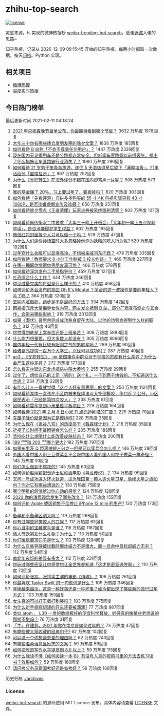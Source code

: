 # zhihu-top-search

[![license](https://img.shields.io/github/license/Arrackisarookie/zhihu-top-search)](https://github.com/Arrackisarookie/zhihu-top-search/blob/master/LICENSE)

灵感来源，ts 实现的微博热搜榜 [weibo-trending-hot-search](https://github.com/justjavac/weibo-trending-hot-search)，感谢[迷渡](https://github.com/justjavac)大佬的思路~

知乎热榜，记录从 2020-12-09 09:15:45 开始的知乎热榜。每两小时抓取一次数据，按天[归档](./archives)。Python 实现。

## 相关项目
+ [微博热搜](https://github.com/Arrackisarookie/weibo-hot-search)
+ [百度实时热搜](https://github.com/Arrackisarookie/baidu-hot-search)

## 今日热门榜单

<!-- Rank Begin -->

最后更新时间 2021-02-11 04:18:24

1. [2021 年央视春晚节目单公布，你最期待看到哪个节目？](https://www.zhihu.com/question/443834090) 3632 万热度 1978回复
1. [大年三十你有哪些适合发朋友圈的除夕文案？](https://www.zhihu.com/question/441614349) 1838 万热度 185回复
1. [如何看待 B 站称「不会不尊重任何用户」？](https://www.zhihu.com/question/443805591) 1447 万热度 2326回复
1. [现在国内无论乘列车还是公路都非常安全。但听闻车匪路霸以前很嚣张。都出了什么措施让车匪路霸行业消失了？](https://www.zhihu.com/question/443093018) 1080 万热度 290回复
1. [如何看待 21 岁男子来青岛旅游，连住 5 天酒店退房后留下「满屋垃圾」，打电话给他「直接挂断」？](https://www.zhihu.com/question/443561884) 997 万热度 252回复
1. [为什么《无职转生》在海外评分不错在国内却骂声一片呢？](https://www.zhihu.com/question/443688460) 908 万热度 573回复
1. [我的基金赚了 20%，马上要过年了，要卖掉吗？](https://www.zhihu.com/question/443001887) 820 万热度 303回复
1. [如何看待「先看评测」自拼多多购买的 55 寸 4K 电视实际只有 43 寸 1080P，是否涉嫌虚假宣传及造假？](https://www.zhihu.com/question/443322264) 656 万热度 251回复
1. [如何看待除夕零点《王者荣耀》玩家点券被系统强制清零？](https://www.zhihu.com/question/443877882) 603 万热度 127回复
1. [如何看待网传衡水二中要求「大年三十晚上开班会」「大年初一早上五点视频早读」，是否涉嫌侵犯学生权益？](https://www.zhihu.com/question/443604637) 602 万热度 195回复
1. [微信红包封面每个人只可以做一个吗 ？](https://www.zhihu.com/question/443343679) 529 万热度 47回复
1. [为什么人们评价孙悟空时大多忽略掉他作为妖精的吃人行为呢?](https://www.zhihu.com/question/367217456) 529 万热度 192回复
1. [过年穿什么衣服可以显得高冷，不想被亲戚问东问西？](https://www.zhihu.com/question/439911733) 478 万热度 335回复
1. [如何看待「教师要求 8 小时工作制被 3 校长约谈」？](https://www.zhihu.com/question/443568814) 469 万热度 227回复
1. [在哪一瞬间你觉得你男朋友真可怜？](https://www.zhihu.com/question/305930391) 466 万热度 578回复
1. [如何看待深圳发布二手房指导价？](https://www.zhihu.com/question/443563883) 459 万热度 127回复
1. [社恐适合什么工作？](https://www.zhihu.com/question/329594536) 444 万热度 246回复
1. [你见过最完美的户型是什么样子的？](https://www.zhihu.com/question/351134471) 410 万热度 406回复
1. [如何评价茅台发布的歌曲 Oh It's Moutai ？茅台的这一波操作是要向年轻人下手了吗？](https://www.zhihu.com/question/443567514) 364 万热度 320回复
1. [去除内脏脂肪，跑步是不是最好的方法？](https://www.zhihu.com/question/427095682) 334 万热度 142回复
1. [因被指充斥大量侮辱女性内容，网友发文抵制 B 站，部分厂商宣布终止与其合作，会带来哪些影响？](https://www.zhihu.com/question/443636946) 319 万热度 2012回复
1. [如果《潜伏》最后余则成成功脱身留在大陆，以他的功劳会得到什么样的职务？](https://www.zhihu.com/question/349315602) 312 万热度 46回复
1. [你觉得到底是上学辛苦还是上班辛苦？](https://www.zhihu.com/question/420676486) 306 万热度 5983回复
1. [什么能力很重要，但大多数人却没有？](https://www.zhihu.com/question/305507128) 305 万热度 8066回复
1. [国内年轻一代有比较有阳刚之气的男明星吗？](https://www.zhihu.com/question/436821458) 289 万热度 90回复
1. [给诸葛亮提供一百万个大学生，北伐可以成功吗？](https://www.zhihu.com/question/443277138) 287 万热度 40回复
1. [ao3 、《无职转生》、 jm 帝国事件中群众对于举报的态度有什么差异？为什么会产生这种差异？](https://www.zhihu.com/question/443595201) 272 万热度 177回复
1. [怎么看吉林延边东北虎捕杀护院大黄狗？](https://www.zhihu.com/question/443427069) 255 万热度 29回复
1. [过年了，想给自己的上司（男的）送个礼，一千到两千块钱的，不知道送什么合适？](https://www.zhihu.com/question/442446433) 254 万热度 22回复
1. [有什么让人一看就觉得「这个人好有意思啊」的文案？](https://www.zhihu.com/question/376417418) 250 万热度 1124回复
1. [如何看待湖南一女孩在小区内被未拴绳法斗犬扑倒撕咬，伤口近 2 公分，小区居民表示「已经是第四次咬人」？](https://www.zhihu.com/question/443575853) 238 万热度 81回复
1. [如何看待雷军提到小米重启平板项目？](https://www.zhihu.com/question/443334233) 229 万热度 164回复
1. [如何看待 2021 年 2 月 8 日小米 11 点亮迪拜塔的广告？](https://www.zhihu.com/question/443546198) 229 万热度 70回复
1. [车厘子降价就是因为它是樱桃吗?](https://www.zhihu.com/question/439210237) 228 万热度 35回复
1. [为什么现在《鬼谷八荒》的热度高于《戴森球计划》？](https://www.zhihu.com/question/443722190) 218 万热度 35回复
1. [近视了长时间不戴眼镜会怎么样？](https://www.zhihu.com/question/430197372) 205 万热度 186回复
1. [坚持吃什么或喝什么能改善皮肤状态？](https://www.zhihu.com/question/284643508) 191 万热度 200回复
1. [199 ²⁰⁰和 200 ¹⁹⁹哪个更大?](https://www.zhihu.com/question/380167560) 182 万热度 797回复
1. [如果布里茨 Q 距离缩短三分之一但是可以穿兵会怎么样？](https://www.zhihu.com/question/419190310) 146 万热度 28回复
1. [外国人看中国人用土豆做菜会不会跟中国人看外国人用饺子做菜一样奇怪？](https://www.zhihu.com/question/442470189) 145 万热度 93回复
1. [你们怎么做到不熬夜的?](https://www.zhihu.com/question/440060172) 145 万热度 63回复
1. [如何评价赵丽颖配音迪士尼动画电影《寻龙传说》？](https://www.zhihu.com/question/443417382) 134 万热度 99回复
1. [天问一号成功进入环火轨道，成为我国第一颗人造火星卫星，后续火星之旅如何？你对它有哪些想说的？](https://www.zhihu.com/question/443835163) 130 万热度 75回复
1. [哪个明星的颜值给过你心动的感觉？](https://www.zhihu.com/question/442507025) 124 万热度 126回复
1. [2020 你的消费观念发生了哪些改变？](https://www.zhihu.com/question/442792889) 121 万热度 155回复
1. [如何评价 Apple 或因销售不佳停止 iPhone 12 mini 的生产?](https://www.zhihu.com/question/443386131) 120 万热度 173回复
1. [备孕和不备孕区别大吗？](https://www.zhihu.com/question/438113905) 119 万热度 298回复
1. [你有过哪些好笑惊人的口误？](https://www.zhihu.com/question/62821567) 117 万热度 63回复
1. [你心目中的宝藏歌手是谁？](https://www.zhihu.com/question/438629719) 116 万热度 1167回复
1. [情人节送男友什么礼物？为什么？](https://www.zhihu.com/question/24621852) 113 万热度 50回复
1. [你们微信置顶句子是什么？](https://www.zhihu.com/question/353636992) 113 万热度 1294回复
1. [为什么有些导弹被拦截时爆炸威力不是很大，而一旦命中目标却威力无穷？](https://www.zhihu.com/question/437328178) 112 万热度 54回复
1. [南北年夜饭的差异有多大？](https://www.zhihu.com/question/443415997) 112 万热度 231回复
1. [你玩过哪些密室让你感觉想让全世界都知道「这才是密室逃脱啊」？](https://www.zhihu.com/question/319279638) 110 万热度 72回复
1. [如何评价张震、张钧甯主演的电影《缉魂》？](https://www.zhihu.com/question/438466539) 109 万热度 261回复
1. [你最喜欢 Taylor Swift 的一句歌词是什么？](https://www.zhihu.com/question/387003779) 109 万热度 346回复
1. [年味越来越淡，这是一种好事还是一种坏事？如今都出现了哪些新的流行过年方式？](https://www.zhihu.com/question/443293667) 103 万热度 159回复
1. [女生真的可以打王者打到哭吗？](https://www.zhihu.com/question/434926941) 103 万热度 775回复
1. [为什么新手规规矩矩的开车还要被滴滴?](https://www.zhihu.com/question/388891942) 77 万热度 887回复
1. [类似 atom 、 L30 一类的数据极好的便宜科学耳放，听感真的像某些老烧说的那样不堪吗？](https://www.zhihu.com/question/443364771) 76 万热度 31回复
1. [「牛」在建邺，2021 年你在南京是如何过年的？](https://www.zhihu.com/question/443308172) 73 万热度 47回复
1. [有哪些被大家收藏的经典句子?](https://www.zhihu.com/question/435482307) 62 万热度 102回复
1. [可以说一个你想谈恋爱的理由吗？](https://www.zhihu.com/question/441952850) 62 万热度 243回复
1. [有哪些温柔治愈且励志的文案？](https://www.zhihu.com/question/438502572) 59 万热度 69回复
1. [如何把雅思写作水平提高到 8.0 以上？](https://www.zhihu.com/question/21133796) 59 万热度 115回复
1. [为什么我读不懂《如何阅读一本书》有没有人真的按照书里的方法去练习读书？效果如何？](https://www.zhihu.com/question/31993390) 59 万热度 160回复
1. [请问考公务员要国考好还是省考好？](https://www.zhihu.com/question/292113644) 59 万热度 166回复
<!-- Rank End -->

历史归档 [./archives](./archives)

### License

[weibo-hot-search](https://github.com/Arrackisarookie/zhihu-top-search) 的源码使用 MIT License 发布。具体内容请查看 [LICENSE](./LICENSE) 文件。
